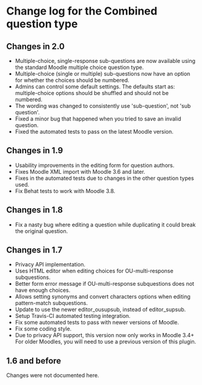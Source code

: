 # Change log for the Combined question type


## Changes in 2.0

* Multiple-choice, single-response sub-questions are now available using the
  standard Moodle multiple choice question type.
* Multiple-choice (single or multiple) sub-questions now have an option for
  whether the choices should be numbered.
* Admins can control some default settings. The defaults start as:
  multiple-choice options should be shuffled and should not be numbered.
* The wording was changed to consistently use 'sub-question', not 'sub question'.
* Fixed a minor bug that happened when you tried to save an invalid question.
* Fixed the automated tests to pass on the latest Moodle version.


## Changes in 1.9

* Usability improvements in the editing form for question authors.
* Fixes Moodle XML import with Moodle 3.6 and later.
* Fixes in the automated tests due to changes in the other question types used.
* Fix Behat tests to work with Moodle 3.8.


## Changes in 1.8

* Fix a nasty bug where editing a question while duplicating it could break the original question.


## Changes in 1.7

* Privacy API implementation.
* Uses HTML editor when editing choices for OU-multi-response subquestions.
* Better form error message if OU-multi-response subquestions does not have enough choices.
* Allows setting synonyms and convert characters options when editing pattern-match subquestions. 
* Update to use the newer editor_ousupsub, instead of editor_supsub.
* Setup Travis-CI automated testing integration.
* Fix some automated tests to pass with newer versions of Moodle.
* Fix some coding style.
* Due to privacy API support, this version now only works in Moodle 3.4+
  For older Moodles, you will need to use a previous version of this plugin.


## 1.6 and before

Changes were not documented here.
